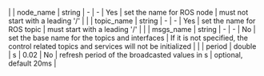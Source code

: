 | | node_name      | string  | -              |   -           | Yes                         | set the name for ROS node                                         | must not start with a leading '/' |
| | topic_name     | string  | -              |   -           | Yes                         | set the name for ROS topic                                        | must start with a leading '/' |
| | msgs_name      | string  | -              |   -           | No                          | set the base name for the topics and interfaces                   | If it is not specified, the control related topics and services will not be initialized |
| | period         | double  | s              |   0.02        | No                          | refresh period of the broadcasted values in s                     | optional, default 20ms |
